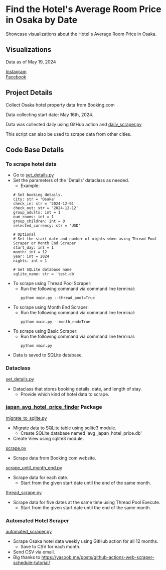 # Find the Hotel's Average Room Price in Osaka by Date

Showcase visualizations about the Hotel's Average Room Price in Osaka.

## Visualizations
Data as of May 19, 2024

[Instagram](https://www.instagram.com/p/C7J1Uy0uuDK/?utm_source=ig_web_copy_link&igsh=MzRlODBiNWFlZA==)  
[Facebook](https://www.facebook.com/permalink.php?story_fbid=pfbid0VY15MZY5RAPoE7xW5nHEaLhF9SC1kgt2eyiyg5xRZ35MynJpVA1Yi5fWwhTwa7rzl&id=61553626169836)

## Project Details
Collect Osaka hotel property data from Booking.com

Data collecting start date: May 16th, 2024.

Data was collected daily using GitHub action and [daily_scraper.py](automated_scraper.py)

This script can also be used to scrape data from other cities.

## Code Base Details
### To scrape hotel data
- Go to [set_details.py](set_details.py)
- Set the parameters of the 'Details' dataclass as needed.
  - Example:
  ```
  # Set booking details.
  city: str = 'Osaka'
  check_in: str = '2024-12-01'
  check_out: str = '2024-12-12'
  group_adults: int = 1
  num_rooms: int = 1
  group_children: int = 0
  selected_currency: str = 'USD'
  
  # Optional
  # Set the start date and number of nights when using Thread Pool Scraper or Month End Scraper
  start_day: int = 1
  month: int = 12
  year: int = 2024
  nights: int = 1
  
  # Set SQLite database name
  sqlite_name: str = 'test.db'
  ```
- To scrape using Thread Pool Scraper:
  - Run the following command via command line terminal:
    ```  
    python main.py --thread_pool=True
    ```
- To scrape using Month End Scraper:
  - Run the following command via command line terminal:
    ```  
    python main.py --month_end=True
    ```
- To scrape using Basic Scraper:
  - Run the following command via command line terminal:
    ```  
    python main.py 
    ```
- Data is saved to SQLite database.
    
### Dataclass
[set_details.py](set_details.py)
- Dataclass that stores booking details, date, and length of stay.
  - Provide which kind of hotel data to scrape.
  
### [japan_avg_hotel_price_finder](japan_avg_hotel_price_finder) Package
[migrate_to_sqlite.py](japan_avg_hotel_price_finder%2Fmigrate_to_sqlite.py)
- Migrate data to SQLite table using sqlite3 module.
  - Create SQLite database named 'avg_japan_hotel_price.db'
- Create View using sqlite3 module.

[scrape.py](japan_avg_hotel_price_finder%2Fscrape.py)
- Scrape data from Booking.com website.

[scrape_until_month_end.py](japan_avg_hotel_price_finder%2Fscrape_until_month_end.py)
- Scrape data for each date.
  - Start from the given start date until the end of the same month.

[thread_scrape.py](japan_avg_hotel_price_finder%2Fthread_scrape.py)
- Scrape data for five dates at the same time using Thread Pool Execute.
  - Start from the given start date until the end of the same month.

### Automated Hotel Scraper
[automated_scraper.py](automated_scraper.py)
- Scrape Osaka hotel data weekly using GitHub action for all 12 months.
  - Save to CSV for each month.
- Send CSV via email.
- Big thanks to https://yasoob.me/posts/github-actions-web-scraper-schedule-tutorial/